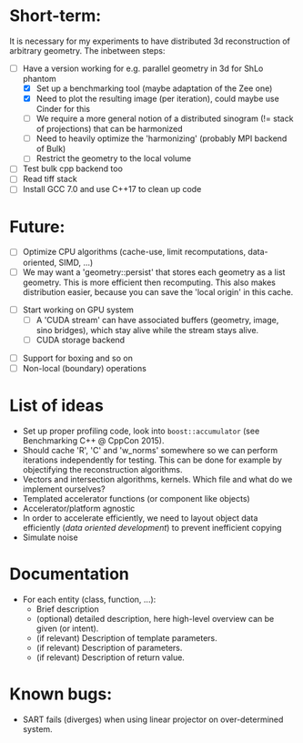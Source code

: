 # Short-term:

It is necessary for my experiments to have distributed 3d reconstruction of arbitrary geometry. The inbetween steps:
- [ ] Have a version working for e.g. parallel geometry in 3d for ShLo phantom
	- [x] Set up a benchmarking tool (maybe adaptation of the Zee one)
    - [x] Need to plot the resulting image (per iteration), could maybe use Cinder for this
    - [ ] We require a more general notion of a distributed sinogram (!= stack of projections) that can be harmonized
    - [ ] Need to heavily optimize the 'harmonizing' (probably MPI backend of Bulk)
    - [ ] Restrict the geometry to the local volume
- [ ] Test bulk cpp backend too
- [ ] Read tiff stack
- [ ] Install GCC 7.0 and use C++17 to clean up code

# Future:
* [ ] Optimize CPU algorithms (cache-use, limit recomputations, data-oriented, SIMD, ...)
* [ ] We may want a 'geometry::persist' that stores each geometry as a list geometry. This is more efficient then recomputing. This also makes distribution easier, because you can save the 'local origin' in this cache.
- [ ] Start working on GPU system
    * [ ] A 'CUDA stream' can have associated buffers (geometry, image, sino bridges), which stay alive while the stream stays alive.
    * [ ] CUDA storage backend
* [ ] Support for boxing and so on
* [ ] Non-local (boundary) operations

# List of ideas
* Set up proper profiling code, look into `boost::accumulator` (see Benchmarking C++ @ CppCon 2015).
* Should cache 'R', 'C' and 'w_norms' somewhere so we can perform iterations independently for testing. This can be done for example by objectifying the reconstruction algorithms.
* Vectors and intersection algorithms, kernels. Which file and what do we implement ourselves?
* Templated accelerator functions (or component like objects)
* Accelerator/platform agnostic
* In order to accelerate efficiently, we need to layout object data efficiently (*data oriented development*) to prevent inefficient copying
* Simulate noise

# Documentation
* For each entity (class, function, ...):
  - Brief description
  - (optional) detailed description, here high-level overview can be given (or intent).
  - (if relevant) Description of template parameters.
  - (if relevant) Description of parameters.
  - (if relevant) Description of return value.

# Known bugs:
- SART fails (diverges) when using linear projector on over-determined system.
